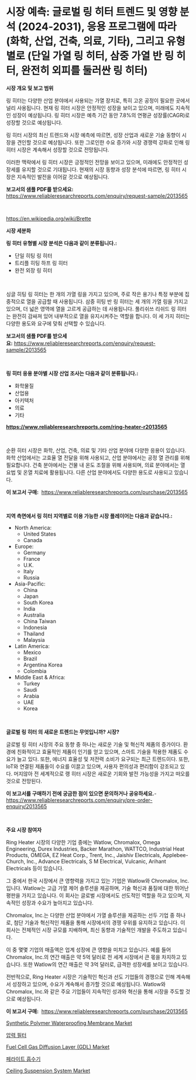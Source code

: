 <p><h1>시장 예측: 글로벌 링 히터 트렌드 및 영향 분석 (2024-2031), 응용 프로그램에 따라 (화학, 산업, 건축, 의료, 기타), 그리고 유형별로 (단일 가열 링 히터, 삼중 가열 반 링 히터, 완전히 외피를 둘러싼 링 히터)</h1></p><p><strong>시장 개요 및 보고 범위</strong></p>
<p><p>링 히터는 다양한 산업 분야에서 사용되는 가열 장치로, 특히 고온 공정이 필요한 곳에서 널리 사용됩니다. 현재 링 히터 시장은 안정적인 성장을 보이고 있으며, 미래에도 지속적인 성장이 예상됩니다. 링 히터 시장은 예측 기간 동안 7.8%의 연평균 성장률(CAGR)로 성장할 것으로 예상됩니다.</p><p>링 히터 시장의 최신 트렌드와 시장 예측에 따르면, 성장 산업과 새로운 기술 동향이 시장을 견인할 것으로 예상됩니다. 또한 그로인한 수요 증가와 시장 경쟁력 강화로 인해 링 히터 시장은 계속해서 성장할 것으로 전망됩니다.</p><p>이러한 맥락에서 링 히터 시장은 긍정적인 전망을 보이고 있으며, 미래에도 안정적인 성장세를 유지할 것으로 기대됩니다. 현재의 시장 동향과 성장 분석에 따르면, 링 히터 시장은 지속적인 발전을 이어갈 것으로 예상됩니다.</p></p>
<p><strong>보고서의 샘플 PDF를 받으세요:</strong> <a href="https://www.reliableresearchreports.com/enquiry/request-sample/2013565">https://www.reliableresearchreports.com/enquiry/request-sample/2013565</a></p>
<p>&nbsp;</p>
<p><a href="https://en.wikipedia.org/wiki/Brette">https://en.wikipedia.org/wiki/Brette</a></p>
<p><strong>시장 세분화</strong></p>
<p><strong>링 히터 유형별 시장 분석은 다음과 같이 분류됩니다.:</strong></p>
<p><ul><li>단일 히팅 링 히터</li><li>트리플 히팅 하프 링 히터</li><li>완전 외장 링 히터</li></ul></p>
<p>&nbsp;</p>
<p><p>싱글 히팅 링 히터는 한 개의 가열 링을 가지고 있으며, 주로 작은 용기나 특정 부분에 집중적으로 열을 공급할 때 사용됩니다. 삼중 히팅 반 링 히터는 세 개의 가열 링을 가지고 있으며, 더 넓은 영역에 열을 고르게 공급하는 데 사용됩니다. 풀리쉬쓰 리쉬드 링 히터는 완전히 감싸져 있어 내부적으로 열을 유지시켜주는 역할을 합니다. 이 세 가지 히터는 다양한 용도와 요구에 맞춰 선택할 수 있습니다.</p></p>
<p><strong>보고서의 샘플 PDF를 받으세요:</strong>&nbsp;<a href="https://www.reliableresearchreports.com/enquiry/request-sample/2013565">https://www.reliableresearchreports.com/enquiry/request-sample/2013565</a></p>
<p>&nbsp;</p>
<p><strong> 링 히터 응용 분야별 시장 산업 조사는 다음과 같이 분류됩니다.:</strong></p>
<p><ul><li>화학물질</li><li>산업용</li><li>아키텍처</li><li>의료</li><li>기타</li></ul></p>
<p><strong><a href="https://www.reliableresearchreports.com/ring-heater-r2013565">https://www.reliableresearchreports.com/ring-heater-r2013565</a></strong></p>
<p>&nbsp;</p>
<p><p>순환 히터 시장은 화학, 산업, 건축, 의료 및 기타 산업 분야에 다양한 응용이 있습니다. 화학 산업에서는 고효율 열 전달을 위해 사용되고, 산업 분야에서는 공정 열 관리를 위해 필요합니다. 건축 분야에서는 건물 내 온도 조절을 위해 사용되며, 의료 분야에서는 열 요법 및 온열 치료에 활용됩니다. 다른 산업 분야에서도 다양한 용도로 사용되고 있습니다.</p></p>
<p><strong>이 보고서 구매:</strong>&nbsp; <a href="https://www.reliableresearchreports.com/purchase/2013565">https://www.reliableresearchreports.com/purchase/2013565</a></p>
<p>&nbsp;</p>
<p><strong>지역 측면에서 링 히터 지역별로 이용 가능한 시장 플레이어는 다음과 같습니다.:</strong></p>
<p><ul>
    <li>
        North America:
        <ul>
            <li>United States</li>
            <li>Canada</li>
        </ul>
    </li>
    <li>
        Europe:
        <ul>
            <li>Germany</li>
            <li>France</li>
            <li>U.K.</li>
            <li>Italy</li>
            <li>Russia</li>
        </ul>
    </li>
    <li>
        Asia-Pacific:
        <ul>
            <li>China</li>
            <li>Japan</li>
            <li>South Korea</li>
            <li>India</li>
            <li>Australia</li>
            <li>China Taiwan</li>
            <li>Indonesia</li>
            <li>Thailand</li>
            <li>Malaysia</li>
        </ul>
    </li>
    <li>
        Latin America:
        <ul>
            <li>Mexico</li>
            <li>Brazil</li>
            <li>Argentina Korea</li>
            <li>Colombia</li>
        </ul>
    </li>
    <li>
        Middle East & Africa:
        <ul>
            <li>Turkey</li>
            <li>Saudi</li>
            <li>Arabia</li>
            <li>UAE</li>
            <li>Korea</li>
        </ul>
    </li>
    </ul></p>
<p>&nbsp;</p>
<p><strong>글로벌 링 히터 의 새로운 트렌드는 무엇입니까? 시장?</strong></p>
<p><p>글로벌 링 히터 시장의 주요 동향 중 하나는 새로운 기술 및 혁신적 제품의 증가이다. 환경에 친화적이고 효율적인 제품이 인기를 얻고 있으며, 스마트 기술을 적용한 제품도 수요가 늘고 있다. 또한, 에너지 효율성 및 저전력 소비가 요구되는 최근 트렌드이다. 또한, IoT와 연결된 제품들이 수요를 이끌고 있으며, 사용자 편의성과 편리함이 강조되고 있다. 머지않아 전 세계적으로 랭 히터 시장은 새로운 기회와 발전 가능성을 가지고 떠오를 것으로 전망된다.</p></p>
<p><strong>이 보고서를 구매하기 전에 궁금한 점이 있으면 문의하거나 공유하세요.</strong>- <a href="https://www.reliableresearchreports.com/enquiry/pre-order-enquiry/2013565">https://www.reliableresearchreports.com/enquiry/pre-order-enquiry/2013565</a></p>
<p>&nbsp;</p>
<p><strong>주요 시장 참여자</strong></p>
<p><p>Ring Heater 시장의 다양한 기업 중에는 Watlow, Chromalox, Omega Engineering, Durex Industries, Backer Marathon, WATTCO, Industrial Heat Products, OMEGA, EZ Heat Corp., Trent, Inc., Jaishiv Electricals, Applebee-Church, Inc., Advance Electricals, S M Electrical, Vulcanic, Arihant Electricals 등이 있습니다. </p><p>그 중에서 한국 시장에서 큰 영향력을 가지고 있는 기업은 Watlow와 Chromalox, Inc.입니다. Watlow는 고급 가열 제어 솔루션을 제공하며, 기술 혁신과 품질에 대한 뛰어난 평판을 가지고 있습니다. 이 회사는 글로벌 시장에서도 선도적인 역할을 하고 있으며, 지속적인 성장과 수요가 높아지고 있습니다.</p><p>Chromalox, Inc.는 다양한 산업 분야에서 가열 솔루션을 제공하는 선두 기업 중 하나로, 첨단 기술과 혁신적인 제품을 통해 시장에서의 경쟁 우위를 유지하고 있습니다. 이 회사는 전체적인 시장 규모를 지배하며, 최신 동향과 기술적인 개발을 주도하고 있습니다.</p><p>이 중 몇몇 기업의 매출액은 업계 성장에 큰 영향을 미치고 있습니다. 예를 들어 Chromalox, Inc.의 연간 매출은 약 5억 달러로 전 세계 시장에서 큰 몫을 차지하고 있습니다. 또한 Watlow의 연간 매출은 약 3억 달러로, 급격한 성장세를 보이고 있습니다.</p><p>전반적으로, Ring Heater 시장은 기술적인 혁신과 선도 기업들의 경쟁으로 인해 계속해서 성장하고 있으며, 수요가 계속해서 증가할 것으로 예상됩니다. Watlow와 Chromalox, Inc.와 같은 주요 기업들이 지속적인 성과와 혁신을 통해 시장을 주도할 것으로 예상됩니다.</p></p>
<p><strong>이 보고서 구매:</strong>&nbsp;&nbsp;<a href="https://www.reliableresearchreports.com/purchase/2013565">https://www.reliableresearchreports.com/purchase/2013565</a></p>
<p><p><a href="https://www.linkedin.com/pulse/synthetic-polymer-waterproofing-membrane-market-trends-analysis-xmplc">Synthetic Polymer Waterproofing Membrane Market</a></p><p><a href="https://github.com/shampaakter36/Market-Research-Report-List-2/blob/main/348318554545.md">압력 필터</a></p><p><a href="https://issuu.com/reportprime-2/docs/fuel-cell-gas-diffusion-layer-gdl-market-size-2030">Fuel Cell Gas Diffusion Layer (GDL) Market</a></p><p><a href="https://github.com/LuckeyCorbin/Market-Research-Report-List-2/blob/main/225118254546.md">페라이트 흡수기</a></p><p><a href="https://github.com/MaraKoelpin2023/Market-Research-Report-List-2/blob/main/ceiling-suspension-system-market.md">Ceiling Suspension System Market</a></p></p>